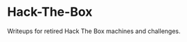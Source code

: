# Hack-The-Box
Writeups for retired Hack The Box machines and challenges. 

<!-- ## Machines

### Easy

- [Busqueda](https://github.com/Blinky-Keys/Hack-The-Box/blob/main/busqueda-writeup.md)
- [Inject](https://github.com/Blinky-Keys/Hack-The-Box/blob/main/inject-writeup.md)
- [Sau](https://github.com/Blinky-Keys/Hack-The-Box/blob/main/sau-writeup.md)

## Challenges

### Very Easy

- [Fast Carmichael](https://github.com/Blinky-Keys/Hack-The-Box/blob/main/challenges/fast-carmichael-writeup.md) -->